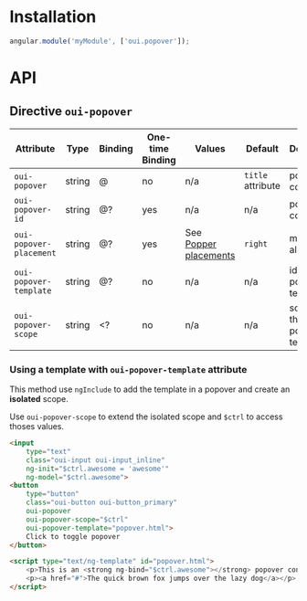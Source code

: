 # Installation

```js
angular.module('myModule', ['oui.popover']);
```

# API

## Directive `oui-popover`

| Attribute                 | Type      | Binding   | One-time Binding  | Values                                                                                        | Default           | Description
| ----                      | ----      | ----      | ----              | ----                                                                                          | ----              | ----
| `oui-popover`             | string    | @         | no                | n/a                                                                                           | `title` attribute | popover content
| `oui-popover-id`          | string    | @?        | yes               | n/a                                                                                           | n/a               | popover content id
| `oui-popover-placement`   | string    | @?        | yes               | See [Popper placements](https://popper.js.org/popper-documentation.html#Popper.placements)    | `right`           | modifier for alignment
| `oui-popover-template`    | string    | @?        | no                | n/a                                                                                           | n/a               | id of the popover template
| `oui-popover-scope`       | string    | <?        | no                | n/a                                                                                           | n/a               | scope of the popover template

### Using a template with `oui-popover-template` attribute

This method use `ngInclude` to add the template in a popover and create an **isolated** scope.

Use `oui-popover-scope` to extend the isolated scope and `$ctrl` to access thoses values.

```html
<input
    type="text"
    class="oui-input oui-input_inline"
    ng-init="$ctrl.awesome = 'awesome'"
    ng-model="$ctrl.awesome">
<button
    type="button"
    class="oui-button oui-button_primary" 
    oui-popover
    oui-popover-scope="$ctrl"
    oui-popover-template="popover.html">
    Click to toggle popover
</button>

<script type="text/ng-template" id="popover.html">
    <p>This is an <strong ng-bind="$ctrl.awesome"></strong> popover content.</p>
    <p><a href="#">The quick brown fox jumps over the lazy dog</a></p>
</script>
```
